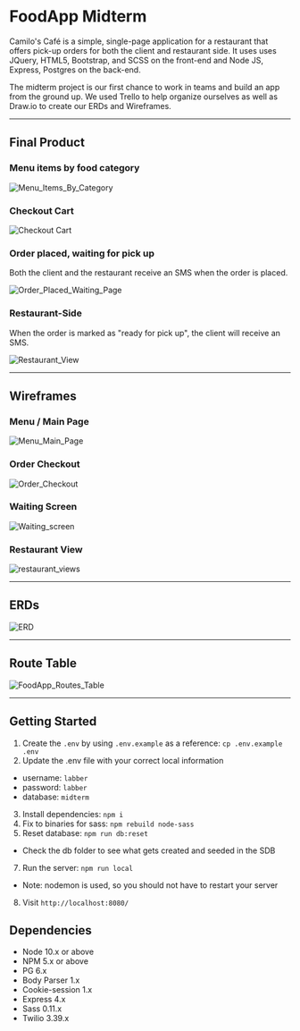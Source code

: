 # FoodApp Midterm

Camilo's Café is a simple, single-page application for a restaurant that offers pick-up orders for both the client and restaurant side. It uses uses JQuery, HTML5, Bootstrap, and SCSS on the front-end and Node JS, Express, Postgres on the back-end. 

The midterm project is our first chance to work in teams and build an app from the ground up. We used Trello to help organize ourselves as well as Draw.io to create our ERDs and Wireframes. 

----------
## Final Product

### Menu items by food category
![Menu_Items_By_Category](https://user-images.githubusercontent.com/8763915/74564616-7b646d80-4f3d-11ea-9492-a85cb9e0ad1f.png)

### Checkout Cart
![Checkout Cart](https://user-images.githubusercontent.com/8763915/74564606-74d5f600-4f3d-11ea-9d81-4baffcd1671f.png)

### Order placed, waiting for pick up
Both the client and the restaurant receive an SMS when the order is placed.

![Order_Placed_Waiting_Page](https://user-images.githubusercontent.com/8763915/74564618-7bfd0400-4f3d-11ea-89ea-a3ac4a9aff43.png)

### Restaurant-Side
When the order is marked as "ready for pick up", the client will receive an SMS.

![Restaurant_View](https://user-images.githubusercontent.com/8763915/74564619-7bfd0400-4f3d-11ea-84a9-57757f6de49e.png)

----------
## Wireframes

### Menu / Main Page
![Menu_Main_Page](https://user-images.githubusercontent.com/8763915/74565383-1c9ff380-4f3f-11ea-9f85-3a485118db78.jpg)

### Order Checkout
![Order_Checkout](https://user-images.githubusercontent.com/8763915/74565387-1dd12080-4f3f-11ea-8585-aa2852f8289c.jpg)

### Waiting Screen
![Waiting_screen](https://user-images.githubusercontent.com/8763915/74565393-1e69b700-4f3f-11ea-937d-d81421e5a186.png)

### Restaurant View
![restaurant_views](https://user-images.githubusercontent.com/8763915/74565390-1e69b700-4f3f-11ea-9bed-7b54edd3adfb.png)

----------

## ERDs

![ERD](https://user-images.githubusercontent.com/8763915/74565587-891af280-4f3f-11ea-86b6-69b4aa7f5586.png)


----------

## Route Table

![FoodApp_Routes_Table](https://user-images.githubusercontent.com/8763915/74566840-676f3a80-4f42-11ea-8a22-522147595804.png)

----------

## Getting Started

1. Create the `.env` by using `.env.example` as a reference: `cp .env.example .env`
2. Update the .env file with your correct local information
  - username: `labber` 
  - password: `labber` 
  - database: `midterm`
3. Install dependencies: `npm i`
4. Fix to binaries for sass: `npm rebuild node-sass`
5. Reset database: `npm run db:reset`
  - Check the db folder to see what gets created and seeded in the SDB
7. Run the server: `npm run local`
  - Note: nodemon is used, so you should not have to restart your server
8. Visit `http://localhost:8080/`

## Dependencies

- Node 10.x or above
- NPM 5.x or above
- PG 6.x
- Body Parser 1.x
- Cookie-session 1.x
- Express 4.x
- Sass 0.11.x
- Twilio 3.39.x
